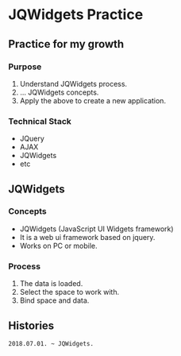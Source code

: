 # JQWidgets Practice
## Practice for my growth
### Purpose
1. Understand JQWidgets process.
2. ... JQWidgets concepts.
3. Apply the above to create a new application.

### Technical Stack
* JQuery
* AJAX
* JQWidgets
* etc

## JQWidgets
### Concepts
* JQWidgets (JavaScript UI Widgets framework)
* It is a web ui framework based on jquery.
* Works on PC or mobile.

### Process
1. The data is loaded.
2. Select the space to work with.
3. Bind space and data.

## Histories
    2018.07.01. ~ JQWidgets.
